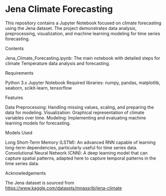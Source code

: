 # Jena Climate Forecasting

This repository contains a Jupyter Notebook focused on climate forecasting using the Jena dataset. 
The project demonstrates data analysis, preprocessing, visualization, and machine learning modeling for time series forecasting.


Contents

Jena_Climate_Forecasting.ipynb: The main notebook with detailed steps for climate Temperature data analysis and forecasting.


Requirements

Python 3.x
Jupyter Notebook
Required libraries: numpy, pandas, matplotlib, seaborn, scikit-learn, tensorflow 


Features

Data Preprocessing: Handling missing values, scaling, and preparing the data for modeling.
Visualization: Graphical representation of climate variables over time.
Modeling: Implementing and evaluating machine learning models for forecasting.


Models Used

Long Short-Term Memory (LSTM): An advanced RNN capable of learning long-term dependencies, particularly useful for time series data.
Convolutional Neural Network (CNN): A deep learning model that can capture spatial patterns, adapted here to capture temporal patterns in the time series data.


Acknowledgements

The Jena dataset is sourced from https://www.kaggle.com/datasets/mnassrib/jena-climate
